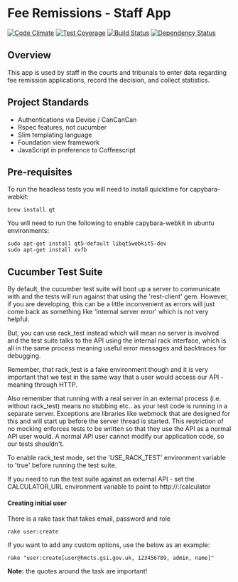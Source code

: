 # Fee Remissions - Staff App
[![Code Climate](https://codeclimate.com/github/ministryofjustice/fr-staffapp/badges/gpa.svg)](https://codeclimate.com/github/ministryofjustice/fr-staffapp) [![Test Coverage](https://codeclimate.com/github/ministryofjustice/fr-staffapp/badges/coverage.svg)](https://codeclimate.com/github/ministryofjustice/fr-staffapp/coverage?sort=covered_percent&sort_direction=asc) [![Build Status](https://travis-ci.org/ministryofjustice/fr-staffapp.svg?branch=master)](https://travis-ci.org/ministryofjustice/fr-staffapp) [![Dependency Status](https://gemnasium.com/badges/github.com/ministryofjustice/fr-staffapp.svg)](https://gemnasium.com/github.com/ministryofjustice/fr-staffapp)

## Overview

This app is used by staff in the courts and tribunals to enter data regarding fee remission applications,
record the decision, and collect statistics.

## Project Standards

- Authentications via Devise / CanCanCan
- Rspec features, not cucumber
- Slim templating language
- Foundation view framework
- JavaScript in preference to Coffeescript

## Pre-requisites
To run the headless tests you will need to install quicktime for capybara-webkit:
```
brew install qt
```
You will need to run the following to enable capybara-webkit in ubuntu environments:
```
sudo apt-get install qt5-default libqt5webkit5-dev
sudo apt-get install xvfb
```

## Cucumber Test Suite
By default, the cucumber test suite will boot up a server to communicate with and the tests will
run against that using the 'rest-client' gem.
However, if you are developing, this can be a little inconvenient as errors will just come back as something like 'Internal server error' which is not
very helpful.

But, you can use rack_test instead which will mean no server is involved and the test suite
talks to the API using the internal rack interface, which is all in the same process meaning useful
error messages and backtraces for debugging.

Remember, that rack_test is a fake environment though and it is very important that we test in the same way
that a user would access our API - meaning through HTTP.

Also remember that running with a real server in an external process (i.e. without rack_test) means no
stubbing etc.. as your test code is running in a separate server.  Exceptions are libraries like
webmock that are designed for this and will start up before the server thread is started.
This restriction of no mocking enforces tests to be written so that they use the API as a normal API user would.  A normal API user cannot modify our application code, so our tests shouldn't.

To enable rack_test mode, set the 'USE_RACK_TEST' environment variable to 'true' before running
the test suite.

If you need to run the test suite against an external API - set the CALCULATOR_URL environment variable to
point to http://<yourserver>:<yourport>/calculator

#### Creating initial user
There is a rake task that takes email, password and role

```
rake user:create
```

If you want to add any custom options, use the below as an example:

```
rake "user:create[user@hmcts.gsi.gov.uk, 123456789, admin, name]"
```
__Note:__ the quotes around the task are important!
